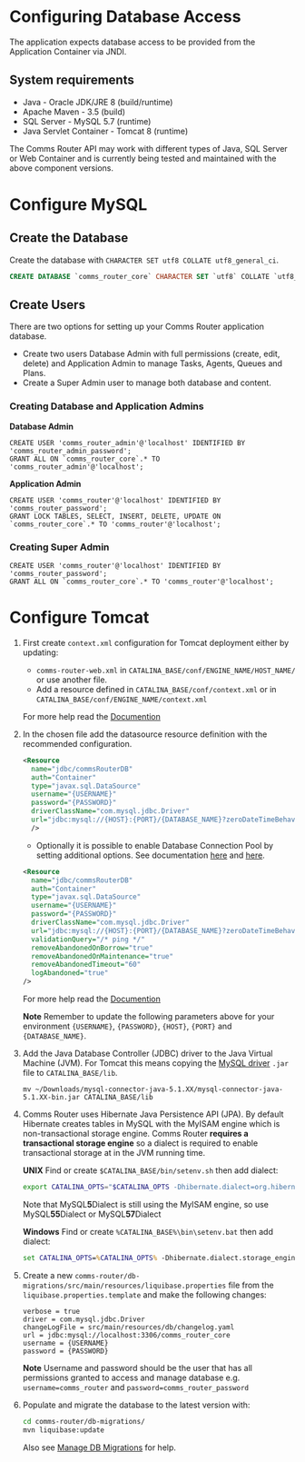 # Configuring Database Access
The application expects database access to be provided from the Application Container via JNDI.

## System requirements
* Java - Oracle JDK/JRE 8 (build/runtime)
* Apache Maven - 3.5 (build)
* SQL Server - MySQL 5.7 (runtime)
* Java Servlet Container - Tomcat 8 (runtime)

The Comms Router API may work with different types of Java, SQL Server or Web Container and is currently being tested and maintained with the above component versions.

# Configure MySQL

## Create the Database
Create the database with `CHARACTER SET utf8 COLLATE utf8_general_ci`.

```sql
CREATE DATABASE `comms_router_core` CHARACTER SET `utf8` COLLATE `utf8_general_ci`;
```

## Create Users
There are two options for setting up your Comms Router application database.
* Create two users Database Admin with full permissions (create, edit, delete) and Application Admin to manage Tasks, Agents, Queues and Plans.
* Create a Super Admin user to manage both database and content.

### Creating Database and Application Admins
**Database Admin**
```mysql
CREATE USER 'comms_router_admin'@'localhost' IDENTIFIED BY 'comms_router_admin_password';
GRANT ALL ON `comms_router_core`.* TO 'comms_router_admin'@'localhost';
```
    
**Application Admin**
```mysql
CREATE USER 'comms_router'@'localhost' IDENTIFIED BY 'comms_router_password';
GRANT LOCK TABLES, SELECT, INSERT, DELETE, UPDATE ON `comms_router_core`.* TO 'comms_router'@'localhost';
```

### Creating Super Admin
```mysql
CREATE USER 'comms_router'@'localhost' IDENTIFIED BY 'comms_router_password';
GRANT ALL ON `comms_router_core`.* TO 'comms_router'@'localhost';
```

# Configure Tomcat

1. First create `context.xml` configuration for Tomcat deployment either by updating:
   
    * `comms-router-web.xml` in `CATALINA_BASE/conf/ENGINE_NAME/HOST_NAME/` or use another file.
    * Add a resource defined in `CATALINA_BASE/conf/context.xml` or in `CATALINA_BASE/conf/ENGINE_NAME/context.xml`

    For more help read the [Documention][1]

2. In the chosen file add the datasource resource definition with the recommended configuration.

    ```xml
    <Resource
      name="jdbc/commsRouterDB"
      auth="Container"
      type="javax.sql.DataSource"
      username="{USERNAME}"
      password="{PASSWORD}"
      driverClassName="com.mysql.jdbc.Driver"
      url="jdbc:mysql://{HOST}:{PORT}/{DATABASE_NAME}?zeroDateTimeBehavior=convertToNull&amp;useLegacyDatetimeCode=false&amp;useJDBCCompliantTimezoneShift=false&amp;serverTimezone=UTC&amp;useUnicode=yes&amp;characterEncoding=UTF-8"
      />
    ```
 
    * Optionally it is possible to enable Database Connection Pool by setting additional options. See documentation [here][4] and [here][5].

    ```xml
    <Resource
      name="jdbc/commsRouterDB"
      auth="Container"
      type="javax.sql.DataSource"
      username="{USERNAME}"
      password="{PASSWORD}"
      driverClassName="com.mysql.jdbc.Driver"
      url="jdbc:mysql://{HOST}:{PORT}/{DATABASE_NAME}?zeroDateTimeBehavior=convertToNull&amp;useLegacyDatetimeCode=false&amp;useJDBCCompliantTimezoneShift=false&amp;serverTimezone=UTC&amp;useUnicode=yes&amp;characterEncoding=UTF-8"
      validationQuery="/* ping */"
      removeAbandonedOnBorrow="true"
      removeAbandonedOnMaintenance="true"
      removeAbandonedTimeout="60"
      logAbandoned="true"
    />
    ```

    For more help read the [Documention][2]

    **Note** Remember to update the following parameters above for your environment `{USERNAME}`, `{PASSWORD}`, `{HOST}`, `{PORT}` and `{DATABASE_NAME}`.

3. Add the Java Database Controller (JDBC) driver to the Java Virtual Machine (JVM). For Tomcat this means copying the [MySQL driver][6] `.jar` file to `CATALINA_BASE/lib`.
    
    ```
    mv ~/Downloads/mysql-connector-java-5.1.XX/mysql-connector-java-5.1.XX-bin.jar CATALINA_BASE/lib
    ```

4. Comms Router uses Hibernate Java Persistence API (JPA). By default Hibernate creates tables in MySQL with the MyISAM engine which is non-transactional storage engine. Comms Router **requires a transactional storage engine** so a dialect is required to enable transactional storage at in the JVM running time.
    
    **UNIX**
    Find or create `$CATALINA_BASE/bin/setenv.sh` then add dialect:
    ```bash
    export CATALINA_OPTS="$CATALINA_OPTS -Dhibernate.dialect=org.hibernate.dialect.MySQL57Dialect"
    ```
    Note that MySQL**5**Dialect is still using the MyISAM engine, so use MySQL**55**Dialect or MySQL**57**Dialect


    **Windows**
    Find or create `%CATALINA_BASE%\bin\setenv.bat` then add dialect:
    ```bat
    set CATALINA_OPTS=%CATALINA_OPTS% -Dhibernate.dialect.storage_engine=innodb
    ```

5. Create a new `comms-router/db-migrations/src/main/resources/liquibase.properties` file from the `liquibase.properties.template` and make the following changes:
    
    ```properties
    verbose = true
    driver = com.mysql.jdbc.Driver
    changeLogFile = src/main/resources/db/changelog.yaml
    url = jdbc:mysql://localhost:3306/comms_router_core
    username = {USERNAME}
    password = {PASSWORD}
    ```

    **Note** Username and password should be the user that has all permissions granted to access and manage database e.g. `username=comms_router` and `password=comms_router_password`
    
 6. Populate and migrate the database to the latest version with:

    ```bash
    cd comms-router/db-migrations/
    mvn liquibase:update
    ``` 

    Also see [Manage DB Migrations] for help.


[1]: 
https://tomcat.apache.org/tomcat-8.0-doc/config/context.html  
"Apache Tomcat 8 Configuration Reference"

[2]: 
https://tomcat.apache.org/tomcat-8.0-doc/jndi-datasource-examples-howto.html 
"JNDI Datasource HOW-TO"

[3]:
https://dev.mysql.com/doc/connector-j/5.1/en/connector-j-reference-configuration-properties.html
"Driver/Datasource Class Names, URL Syntax and Configuration Properties for Connector/J"

[4]: 
https://tomcat.apache.org/tomcat-8.0-doc/jndi-datasource-examples-howto.html#Database_Connection_Pool_(DBCP_2)_Configurations 
"Database Connection Pool (DBCP 2) Configurations"

[5]: 
http://commons.apache.org/proper/commons-dbcp/configuration.html 
"BasicDataSource Configuration Parameters"

[6]: 
https://dev.mysql.com/downloads/connector/j/5.1.html 
"MySQL Connector/J"

[Manage DB Migrations]:
ManageDBMigrations.md
"Manage DB Migrations"
